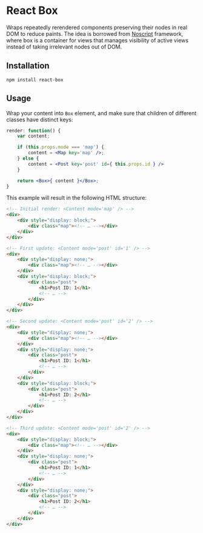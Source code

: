 # React Box

Wraps repeatedly rerendered components preserving their nodes in real DOM to reduce paints. The idea is borrowed from [Noscript](https://github.com/yandex-ui/noscript) framework, where box is a container for views that manages visibility of active views instead of taking irrelevant nodes out of DOM.

## Installation

    npm install react-box

## Usage

Wrap your content into `Box` element, and make sure that children of different classes have distinct keys:

```jsx
render: function() {
    var content;

    if (this.props.mode === 'map') {
        content = <Map key='map' />;
    } else {
        content = <Post key='post' id={ this.props.id } />
    }

    return <Box>{ content }</Box>;
}
```

This example will result in the following HTML structure:

```html
<!-- Initial render: <Content mode='map' /> -->
<div>
    <div style="display: block;">
        <div class="map"><!-- … --></div>
    </div>
</div>

<!-- First update: <Content mode='post' id='1' /> -->
<div>
    <div style="display: none;">
        <div class="map"><!-- … --></div>
    </div>
    <div style="display: block;">
        <div class="post">
            <h1>Post ID: 1</h1>
            <!-- … -->
        </div>
    </div>
</div>

<!-- Second update: <Content mode='post' id='2' /> -->
<div>
    <div style="display: none;">
        <div class="map"><!-- … --></div>
    </div>
    <div style="display: none;">
        <div class="post">
            <h1>Post ID: 1</h1>
            <!-- … -->
        </div>
    </div>
    <div style="display: block;">
        <div class="post">
            <h1>Post ID: 2</h1>
            <!-- … -->
        </div>
    </div>
</div>

<!-- Third update: <Content mode='post' id='2' /> -->
<div>
    <div style="display: block;">
        <div class="map"><!-- … --></div>
    </div>
    <div style="display: none;">
        <div class="post">
            <h1>Post ID: 1</h1>
            <!-- … -->
        </div>
    </div>
    <div style="display: none;">
        <div class="post">
            <h1>Post ID: 2</h1>
            <!-- … -->
        </div>
    </div>
</div>
```
